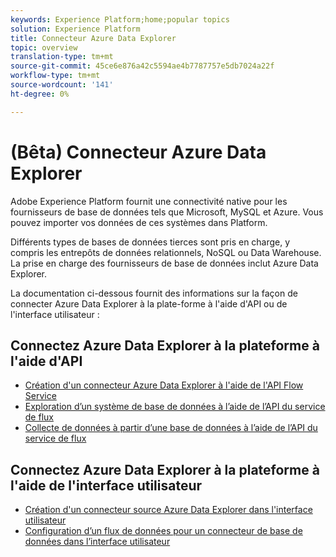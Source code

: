 ```yaml
---
keywords: Experience Platform;home;popular topics
solution: Experience Platform
title: Connecteur Azure Data Explorer
topic: overview
translation-type: tm+mt
source-git-commit: 45ce6e876a42c5594ae4b7787757e5db7024a22f
workflow-type: tm+mt
source-wordcount: '141'
ht-degree: 0%

---
```



# (Bêta) Connecteur Azure Data Explorer

Adobe Experience Platform fournit une connectivité native pour les fournisseurs de base de données tels que Microsoft, MySQL et Azure. Vous pouvez importer vos données de ces systèmes dans Platform.

Différents types de bases de données tierces sont pris en charge, y compris les entrepôts de données relationnels, NoSQL ou Data Warehouse. La prise en charge des fournisseurs de base de données inclut Azure Data Explorer.

La documentation ci-dessous fournit des informations sur la façon de connecter Azure Data Explorer à la plate-forme à l&#39;aide d&#39;API ou de l&#39;interface utilisateur :

## Connectez Azure Data Explorer à la plateforme à l&#39;aide d&#39;API

- [Création d&#39;un connecteur Azure Data Explorer à l&#39;aide de l&#39;API Flow Service](../../tutorials/api/create/databases/data-explorer.md)
- [Exploration d’un système de base de données à l’aide de l’API du service de flux](../../tutorials/api/explore/database-nosql.md)
- [Collecte de données à partir d’une base de données à l’aide de l’API du service de flux](../../tutorials/api/collect/database-nosql.md)

## Connectez Azure Data Explorer à la plateforme à l&#39;aide de l&#39;interface utilisateur

- [Création d&#39;un connecteur source Azure Data Explorer dans l&#39;interface utilisateur](../../tutorials/ui/create/databases/data-explorer.md)
- [Configuration d’un flux de données pour un connecteur de base de données dans l’interface utilisateur](../../tutorials/ui/dataflow/databases.md)